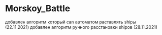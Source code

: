 # Morskoy_Battle
добавлен алгоритм который can автоматом раставлять shipы (22.11.2021)
добавлен алгоритм ручного расстановки shipов (28.11.2021)
